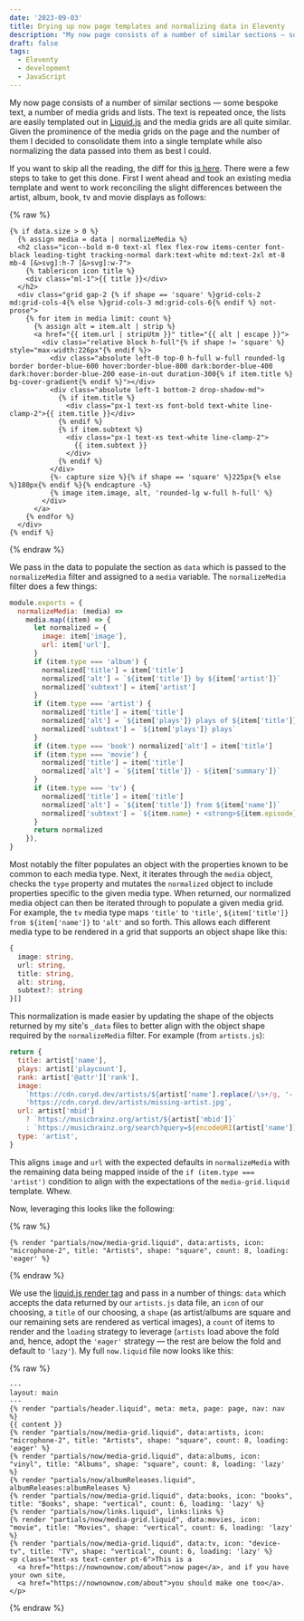 ```yaml
---
date: '2023-09-03'
title: Drying up now page templates and normalizing data in Eleventy
description: "My now page consists of a number of similar sections — some bespoke text, a number of media grids and lists. The text is repeated once, the lists are easily templated out in Liquid.js and the media grids are all quite similar."
draft: false
tags:
  - Eleventy
  - development
  - JavaScript
---
```


My now page consists of a number of similar sections — some bespoke text, a number of media grids and lists. The text is repeated once, the lists are easily templated out in [Liquid.js](https://liquidjs.com/) and the media grids are all quite similar. Given the prominence of the media grids on the page and the number of them I decided to consolidate them into a single template while also normalizing the data passed into them as best I could.<!-- excerpt -->

If you want to skip all the reading, the diff for this [is here](https://github.com/cdransf/coryd.dev/commit/6dda493d7b6c0435bac8ee2a55179e9e1afb7acd). There were a few steps to take to get this done. First I went ahead and took an existing media template and went to work reconciling the slight differences between the artist, album, book, tv and movie displays as follows:

{% raw %}

```liquid
{% if data.size > 0 %}
  {% assign media = data | normalizeMedia %}
  <h2 class="icon--bold m-0 text-xl flex flex-row items-center font-black leading-tight tracking-normal dark:text-white md:text-2xl mt-8 mb-4 [&>svg]:h-7 [&>svg]:w-7">
    {% tablericon icon title %}
    <div class="ml-1">{{ title }}</div>
  </h2>
  <div class="grid gap-2 {% if shape == 'square' %}grid-cols-2 md:grid-cols-4{% else %}grid-cols-3 md:grid-cols-6{% endif %} not-prose">
    {% for item in media limit: count %}
      {% assign alt = item.alt | strip %}
      <a href="{{ item.url | stripUtm }}" title="{{ alt | escape }}">
        <div class="relative block h-full"{% if shape != 'square' %} style="max-width:226px"{% endif %}>
          <div class="absolute left-0 top-0 h-full w-full rounded-lg border border-blue-600 hover:border-blue-800 dark:border-blue-400 dark:hover:border-blue-200 ease-in-out duration-300{% if item.title %} bg-cover-gradient{% endif %}"></div>
          <div class="absolute left-1 bottom-2 drop-shadow-md">
            {% if item.title %}
              <div class="px-1 text-xs font-bold text-white line-clamp-2">{{ item.title }}</div>
            {% endif %}
            {% if item.subtext %}
              <div class="px-1 text-xs text-white line-clamp-2">
                {{ item.subtext }}
              </div>
            {% endif %}
          </div>
          {%- capture size %}{% if shape == 'square' %}225px{% else %}180px{% endif %}{% endcapture -%}
          {% image item.image, alt, 'rounded-lg w-full h-full' %}
        </div>
      </a>
    {% endfor %}
  </div>
{% endif %}
```

{% endraw %}

We pass in the data to populate the section as `data` which is passed to the `normalizeMedia` filter and assigned to a `media` variable. The `normalizeMedia` filter does a few things:

```javascript
module.exports = {
  normalizeMedia: (media) =>
    media.map((item) => {
      let normalized = {
        image: item['image'],
        url: item['url'],
      }
      if (item.type === 'album') {
        normalized['title'] = item['title']
        normalized['alt'] = `${item['title']} by ${item['artist']}`
        normalized['subtext'] = item['artist']
      }
      if (item.type === 'artist') {
        normalized['title'] = item['title']
        normalized['alt'] = `${item['plays']} plays of ${item['title']}`
        normalized['subtext'] = `${item['plays']} plays`
      }
      if (item.type === 'book') normalized['alt'] = item['title']
      if (item.type === 'movie') {
        normalized['title'] = item['title']
        normalized['alt'] = `${item['title']} - ${item['summary']}`
      }
      if (item.type === 'tv') {
        normalized['title'] = item['title']
        normalized['alt'] = `${item['title']} from ${item['name']}`
        normalized['subtext'] = `${item.name} • <strong>${item.episode}</strong>`
      }
      return normalized
    }),
}
```

Most notably the filter populates an object with the properties known to be common to each media type. Next, it iterates through the `media` object, checks the `type` property and mutates the `normalized` object to include properties specific to the given media type. When returned, our normalized media object can then be iterated through to populate a given media grid. For example, the `tv` media type maps `'title'` to `'title'`, `${item['title']} from ${item['name']}` to `'alt'` and so forth. This allows each different media type to be rendered in a grid that supports an object shape like this:

```typescript
{
  image: string,
  url: string,
  title: string,
  alt: string,
  subtext?: string
}[]
```

This normalization is made easier by updating the shape of the objects returned by my site's `_data` files to better align with the object shape required by the `normalizeMedia` filter. For example (from `artists.js`):

```javascript
return {
  title: artist['name'],
  plays: artist['playcount'],
  rank: artist['@attr']['rank'],
  image:
    `https://cdn.coryd.dev/artists/${artist['name'].replace(/\s+/g, '-').toLowerCase()}.jpg` ||
    'https://cdn.coryd.dev/artists/missing-artist.jpg',
  url: artist['mbid']
    ? `https://musicbrainz.org/artist/${artist['mbid']}`
    : `https://musicbrainz.org/search?query=${encodeURI(artist['name'])}&type=artist`,
  type: 'artist',
}
```

This aligns `image` and `url` with the expected defaults in `normalizeMedia` with the remaining data being mapped inside of the `if (item.type === 'artist')` condition to align with the expectations of the `media-grid.liquid` template. Whew.

Now, leveraging this looks like the following:

{% raw %}

```liquid
{% render "partials/now/media-grid.liquid", data:artists, icon: "microphone-2", title: "Artists", shape: "square", count: 8, loading: 'eager' %}
```

{% endraw %}

We use the [liquid.js render tag](https://liquidjs.com/tags/render.html) and pass in a number of things: `data` which accepts the data returned by our `artists.js` data file, an `icon` of our choosing, a `title` of our choosing, a `shape` (as artist/albums are square and our remaining sets are rendered as vertical images), a `count` of items to render and the `loading` strategy to leverage (`artists` load above the fold and, hence, adopt the `'eager'` strategy — the rest are below the fold and default to `'lazy'`). My full `now.liquid` file now looks like this:

{% raw %}

```liquid
---
layout: main
---
{% render "partials/header.liquid", meta: meta, page: page, nav: nav %}
{{ content }}
{% render "partials/now/media-grid.liquid", data:artists, icon: "microphone-2", title: "Artists", shape: "square", count: 8, loading: 'eager' %}
{% render "partials/now/media-grid.liquid", data:albums, icon: "vinyl", title: "Albums", shape: "square", count: 8, loading: 'lazy' %}
{% render "partials/now/albumReleases.liquid", albumReleases:albumReleases %}
{% render "partials/now/media-grid.liquid", data:books, icon: "books", title: "Books", shape: "vertical", count: 6, loading: 'lazy' %}
{% render "partials/now/links.liquid", links:links %}
{% render "partials/now/media-grid.liquid", data:movies, icon: "movie", title: "Movies", shape: "vertical", count: 6, loading: 'lazy' %}
{% render "partials/now/media-grid.liquid", data:tv, icon: "device-tv", title: "TV", shape: "vertical", count: 6, loading: 'lazy' %}
<p class="text-xs text-center pt-6">This is a
  <a href="https://nownownow.com/about">now page</a>, and if you have your own site,
  <a href="https://nownownow.com/about">you should make one too</a>.</p>
```

{% endraw %}
